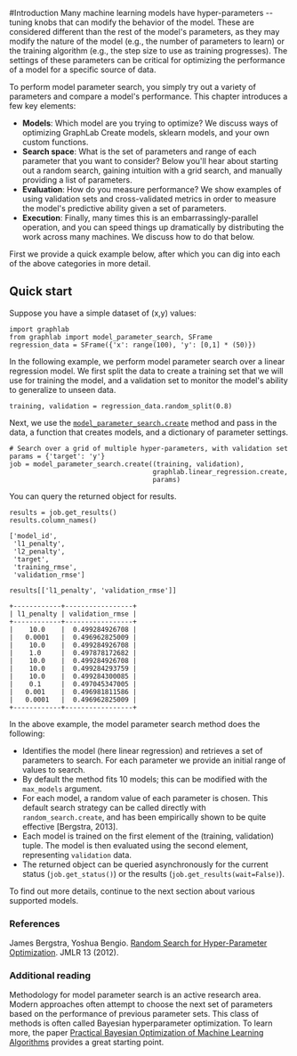 #Introduction
Many machine learning models have hyper-parameters -- tuning knobs that can modify the behavior of the model. 
These are considered different than the rest of the model's parameters, as they may modify the nature of the model (e.g., the number of parameters to learn) or the training algorithm (e.g., the step size to use as training progresses).
The settings of these parameters can be critical for optimizing the performance of a model for a specific source of data.

To perform model parameter search, you simply try out a variety of parameters and compare a model's performance. 
This chapter introduces a few key elements:

- **Models**: Which model are you trying to optimize? We discuss ways of optimizing GraphLab Create models, sklearn models, and your own custom functions.
- **Search space**: What is the set of parameters and range of each parameter that you want to consider? Below you'll hear about starting out a random search, gaining intuition with a grid search, and manually providing a list of parameters.
- **Evaluation**: How do you measure performance? We show examples of using validation sets and cross-validated metrics in order to measure the model's predictive ability given a set of parameters.
- **Execution**: Finally, many times this is an embarrassingly-parallel operation, and you can speed things up dramatically by distributing the work across many machines. We discuss how to do that below.

First we provide a quick example below, after which you can dig into each of the above categories in more detail.

## Quick start 

Suppose you have a simple dataset of (x,y) values:

```
import graphlab
from graphlab import model_parameter_search, SFrame
regression_data = SFrame({'x': range(100), 'y': [0,1] * (50)})
```

In the following example, we perform model parameter search over a linear regression model. 
We first split the data to create a training set that we will use for training the model, and a validation set to monitor the model's ability to generalize to unseen data.

```
training, validation = regression_data.random_split(0.8)
```

Next, we use the [`model_parameter_search.create`](https://dato.com/products/create/docs/generated/graphlab.toolkits.model_parameter_search.create.html) method and pass in the data, a function that creates models, and a dictionary of parameter settings.
```
# Search over a grid of multiple hyper-parameters, with validation set
params = {'target': 'y'}
job = model_parameter_search.create((training, validation),
                                    graphlab.linear_regression.create,
                                    params)
```

You can query the returned object for results.
```
results = job.get_results()
results.column_names()
```

```
['model_id',
 'l1_penalty',
 'l2_penalty',
 'target',
 'training_rmse',
 'validation_rmse']
```

```
results[['l1_penalty', 'validation_rmse']]
```
```
+------------+-----------------+
| l1_penalty | validation_rmse |
+------------+-----------------+
|    10.0    |  0.499284926708 |
|   0.0001   |  0.496962825009 |
|    10.0    |  0.499284926708 |
|    1.0     |  0.497878172682 |
|    10.0    |  0.499284926708 |
|    10.0    |  0.499284293759 |
|    10.0    |  0.499284300085 |
|    0.1     |  0.497045347005 |
|   0.001    |  0.496981811586 |
|   0.0001   |  0.496962825009 |
+------------+-----------------+
```


In the above example, the model parameter search method does the following:

* Identifies the model (here linear regression) and retrieves a set of parameters to search. For each parameter we provide an initial range of values to search. 
* By default the method fits 10 models; this can be modified with the `max_models` argument. 
* For each model, a random value of each parameter is chosen. This default search strategy can be called directly with `random_search.create`, and has been empirically shown to be quite effective [Bergstra, 2013].
* Each model is trained on the first element of the (training, validation) tuple. The model is then evaluated using the second element, representing `validation` data. 
* The returned object can be queried asynchronously for the current status (`job.get_status()`) or the results (`job.get_results(wait=False)`). 

To find out more details, continue to the next section about various supported models.

### References 

James Bergstra, Yoshua Bengio. [Random Search for Hyper-Parameter Optimization](http://www.jmlr.org/papers/volume13/bergstra12a/bergstra12a.pdf). JMLR 13 (2012).  

### Additional reading

Methodology for model parameter search is an active research area. Modern approaches often attempt to choose the next set of parameters based on the performance of previous parameter sets. 
This class of methods is often called  Bayesian hyperparameter optimization. To learn more, the paper [Practical Bayesian Optimization of Machine Learning Algorithms](http://dash.harvard.edu/handle/1/11708816) provides a great starting point.




